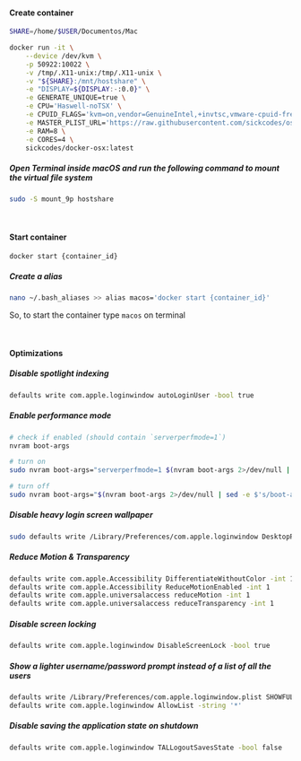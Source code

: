 #### Create container

```bash
SHARE=/home/$USER/Documentos/Mac

docker run -it \
    --device /dev/kvm \
    -p 50922:10022 \
    -v /tmp/.X11-unix:/tmp/.X11-unix \
    -v "${SHARE}:/mnt/hostshare" \
    -e "DISPLAY=${DISPLAY:-:0.0}" \
    -e GENERATE_UNIQUE=true \
    -e CPU='Haswell-noTSX' \
    -e CPUID_FLAGS='kvm=on,vendor=GenuineIntel,+invtsc,vmware-cpuid-freq=on' \
    -e MASTER_PLIST_URL='https://raw.githubusercontent.com/sickcodes/osx-serial-generator/master/config-custom-sonoma.plist' \
    -e RAM=8 \
    -e CORES=4 \
    sickcodes/docker-osx:latest
```

##### Open Terminal inside macOS and run the following command to mount the virtual file system
```bash
sudo -S mount_9p hostshare
```
<br>

#### Start container
```bash
docker start {container_id}
```

##### Create a alias
```bash
nano ~/.bash_aliases >> alias macos='docker start {container_id}'
```
So, to start the container type ```macos``` on terminal

<br>

#### Optimizations

##### Disable spotlight indexing 
```bash
defaults write com.apple.loginwindow autoLoginUser -bool true
```

##### Enable performance mode 
```bash
# check if enabled (should contain `serverperfmode=1`)
nvram boot-args

# turn on
sudo nvram boot-args="serverperfmode=1 $(nvram boot-args 2>/dev/null | cut -f 2-)"

# turn off
sudo nvram boot-args="$(nvram boot-args 2>/dev/null | sed -e $'s/boot-args\t//;s/serverperfmode=1//')"
```

##### Disable heavy login screen wallpaper
```bash
sudo defaults write /Library/Preferences/com.apple.loginwindow DesktopPicture ""
```

##### Reduce Motion & Transparency
```bash
defaults write com.apple.Accessibility DifferentiateWithoutColor -int 1
defaults write com.apple.Accessibility ReduceMotionEnabled -int 1
defaults write com.apple.universalaccess reduceMotion -int 1
defaults write com.apple.universalaccess reduceTransparency -int 1
```

##### Disable screen locking
```bash
defaults write com.apple.loginwindow DisableScreenLock -bool true
```

##### Show a lighter username/password prompt instead of a list of all the users
```bash
defaults write /Library/Preferences/com.apple.loginwindow.plist SHOWFULLNAME -bool true
defaults write com.apple.loginwindow AllowList -string '*'
```

##### Disable saving the application state on shutdown
```bash
defaults write com.apple.loginwindow TALLogoutSavesState -bool false
```